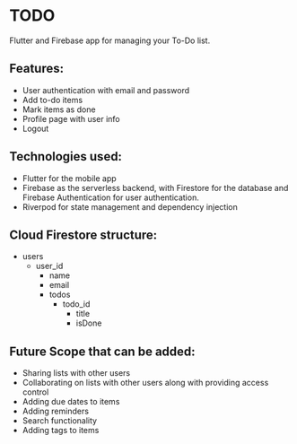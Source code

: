 # TODO

Flutter and Firebase app for managing your To-Do list.

## Features:
- User authentication with email and password
- Add to-do items
- Mark items as done
- Profile page with user info
- Logout

## Technologies used:
- Flutter for the mobile app
- Firebase as the serverless backend, with Firestore for the database and Firebase Authentication for user authentication.
- Riverpod for state management and dependency injection

## Cloud Firestore structure:
- users
  - user_id
    - name
    - email
    - todos
      - todo_id
        - title
        - isDone
        
## Future Scope that can be added:
- Sharing lists with other users
- Collaborating on lists with other users along with providing access control
- Adding due dates to items
- Adding reminders
- Search functionality
- Adding tags to items


